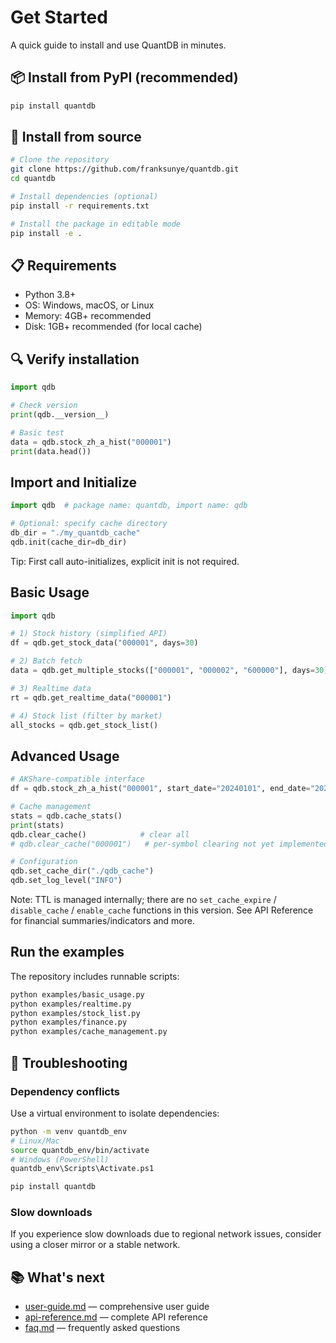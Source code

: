 # Get Started

A quick guide to install and use QuantDB in minutes.

## 📦 Install from PyPI (recommended)

```bash
pip install quantdb
```

## 🔧 Install from source

```bash
# Clone the repository
git clone https://github.com/franksunye/quantdb.git
cd quantdb

# Install dependencies (optional)
pip install -r requirements.txt

# Install the package in editable mode
pip install -e .
```

## 📋 Requirements

- Python 3.8+
- OS: Windows, macOS, or Linux
- Memory: 4GB+ recommended
- Disk: 1GB+ recommended (for local cache)

## 🔍 Verify installation

```python
import qdb

# Check version
print(qdb.__version__)

# Basic test
data = qdb.stock_zh_a_hist("000001")
print(data.head())
```

## Import and Initialize
```python
import qdb  # package name: quantdb, import name: qdb

# Optional: specify cache directory
db_dir = "./my_quantdb_cache"
qdb.init(cache_dir=db_dir)
```

Tip: First call auto-initializes, explicit init is not required.

## Basic Usage
```python
import qdb

# 1) Stock history (simplified API)
df = qdb.get_stock_data("000001", days=30)

# 2) Batch fetch
data = qdb.get_multiple_stocks(["000001", "000002", "600000"], days=30)

# 3) Realtime data
rt = qdb.get_realtime_data("000001")

# 4) Stock list (filter by market)
all_stocks = qdb.get_stock_list()
```

## Advanced Usage
```python
# AKShare-compatible interface
df = qdb.stock_zh_a_hist("000001", start_date="20240101", end_date="20240201")

# Cache management
stats = qdb.cache_stats()
print(stats)
qdb.clear_cache()            # clear all
# qdb.clear_cache("000001")   # per-symbol clearing not yet implemented in simplified mode

# Configuration
qdb.set_cache_dir("./qdb_cache")
qdb.set_log_level("INFO")
```

Note: TTL is managed internally; there are no `set_cache_expire` / `disable_cache` / `enable_cache` functions in this version.
See API Reference for financial summaries/indicators and more.

## Run the examples
The repository includes runnable scripts:
```bash
python examples/basic_usage.py
python examples/realtime.py
python examples/stock_list.py
python examples/finance.py
python examples/cache_management.py
```

## 🚨 Troubleshooting

### Dependency conflicts
Use a virtual environment to isolate dependencies:

```bash
python -m venv quantdb_env
# Linux/Mac
source quantdb_env/bin/activate
# Windows (PowerShell)
quantdb_env\Scripts\Activate.ps1

pip install quantdb
```

### Slow downloads
If you experience slow downloads due to regional network issues, consider using a closer mirror or a stable network.

## 📚 What's next
- [user-guide.md](user-guide.md) — comprehensive user guide
- [api-reference.md](api-reference.md) — complete API reference
- [faq.md](faq.md) — frequently asked questions
